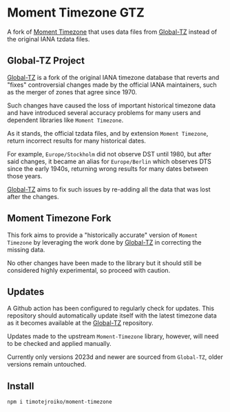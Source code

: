 # Moment Timezone GTZ

A fork of [Moment Timezone](http://momentjs.com/timezone/) that uses data files from [Global-TZ](https://github.com/JodaOrg/global-tz) instead of the original IANA tzdata files.

## Global-TZ Project

[Global-TZ](https://github.com/JodaOrg/global-tz) is a fork of the original IANA timezone database that reverts and "fixes" controversial changes made by the official IANA maintainers, such as the merger of zones that agree since 1970.

Such changes have caused the loss of important historical timezone data and have introduced several accuracy problems for many users and dependent libraries like `Moment Timezone`.

As it stands, the official tzdata files, and by extension `Moment Timezone`, return incorrect results for many historical dates.

For example, `Europe/Stockholm` did not observe DST until 1980, but after said changes, it became an alias for `Europe/Berlin` which observes DTS since the early 1940s, returning wrong results for many dates between those years.

[Global-TZ](https://github.com/JodaOrg/global-tz) aims to fix such issues by re-adding all the data that was lost after the changes.

## Moment Timezone Fork

This fork aims to provide a "historically accurate" version of `Moment Timezone` by leveraging the work done by [Global-TZ](https://github.com/JodaOrg/global-tz) in correcting the missing data.

No other changes have been made to the library but it should still be considered highly experimental, so proceed with caution.

## Updates

A Github action has been configured to regularly check for updates. This repository should automatically update itself with the latest timezone data as it becomes available at the [Global-TZ](https://github.com/JodaOrg/global-tz) repository.

Updates made to the upstream `Moment-Timezone` library, however, will need to be checked and applied manually.

Currently only versions 2023d and newer are sourced from `Global-TZ`, older versions remain untouched.

## Install

`npm i timotejroiko/moment-timezone`
